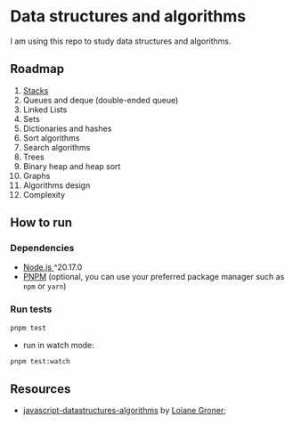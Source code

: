 # Data structures and algorithms

I am using this repo to study data structures and algorithms.


## Roadmap

1. [Stacks](./src/stacks/index.md)
2. Queues and deque (double-ended queue)
3. Linked Lists
4. Sets
5. Dictionaries and hashes
6. Sort algorithms
7. Search algorithms
8. Trees
9. Binary heap and heap sort
10. Graphs
11. Algorithms design
12. Complexity

## How to run

### Dependencies

- [Node.js ](https://nodejs.org/) ^20.17.0
- [PNPM](https://pnpm.io/installation) (optional, you can use your preferred package manager such as `npm` or `yarn`)

### Run tests

```sh
pnpm test
```

- run in watch mode:
```sh
pnpm test:watch
```

## Resources

- [javascript-datastructures-algorithms](https://github.com/loiane/javascript-datastructures-algorithms) by [Loiane Groner](https://github.com/loiane);
